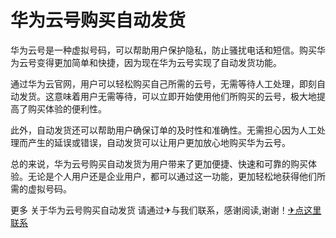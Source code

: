 # 华为云号购买自动发货

华为云号是一种虚拟号码，可以帮助用户保护隐私，防止骚扰电话和短信。购买华为云号变得更加简单和快捷，因为现在华为云号实现了自动发货功能。

通过华为云官网，用户可以轻松购买自己所需的云号，无需等待人工处理，即刻自动发货。这意味着用户无需等待，可以立即开始使用他们所购买的云号，极大地提高了购买体验的便利性。

此外，自动发货还可以帮助用户确保订单的及时性和准确性。无需担心因为人工处理而产生的延误或错误，自动发货可以让用户更加放心地购买华为云号。

总的来说，华为云号购买自动发货为用户带来了更加便捷、快速和可靠的购买体验。无论是个人用户还是企业用户，都可以通过这一功能，更加轻松地获得他们所需的虚拟号码。

更多 关于华为云号购买自动发货 请通过✈与我们联系，感谢阅读,谢谢！[✈点这里联系](https://sms.k02.cc)